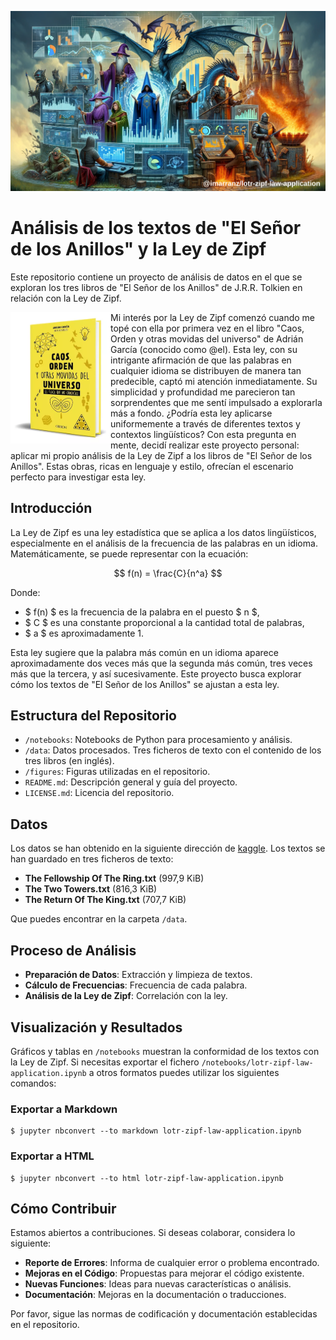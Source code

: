
<p align="center">
   <img src="figures/lotr-zipf-law-application-logo.png">
</p>

# Análisis de los textos de "El Señor de los Anillos" y la Ley de Zipf

Este repositorio contiene un proyecto de análisis de datos en el que se exploran los tres libros de "El Señor de los Anillos" de J.R.R. Tolkien en relación con la Ley de Zipf.

<img align="left" width="160" height="210" src="figures/caos-orden-otras-movidas.png"> Mi interés por la Ley de Zipf comenzó cuando me topé con ella por primera vez en el libro "Caos, Orden y otras movidas del universo" de Adrián García (conocido como @el). Esta ley, con su intrigante afirmación de que las palabras en cualquier idioma se distribuyen de manera tan predecible, captó mi atención inmediatamente. Su simplicidad y profundidad me parecieron tan sorprendentes que me sentí impulsado a explorarla más a fondo. ¿Podría esta ley aplicarse uniformemente a través de diferentes textos y contextos lingüísticos? Con esta pregunta en mente, decidí realizar este proyecto personal: aplicar mi propio análisis de la Ley de Zipf a los libros de "El Señor de los Anillos". Estas obras, ricas en lenguaje y estilo, ofrecían el escenario perfecto para investigar esta ley.


## Introducción

La Ley de Zipf es una ley estadística que se aplica a los datos lingüísticos, especialmente en el análisis de la frecuencia de las palabras en un idioma. Matemáticamente, se puede representar con la ecuación:

$$ f(n) = \frac{C}{n^a} $$

Donde:

  * $ f(n) $ es la frecuencia de la palabra en el puesto $ n $,
  * $ C $ es una constante proporcional a la cantidad total de palabras,
  * $ a $ es aproximadamente 1.

Esta ley sugiere que la palabra más común en un idioma aparece aproximadamente dos veces más que la segunda más común, tres veces más que la tercera, y así sucesivamente. Este proyecto busca explorar cómo los textos de "El Señor de los Anillos" se ajustan a esta ley.

## Estructura del Repositorio

  * `/notebooks`: Notebooks de Python para procesamiento y análisis.
  * `/data`: Datos procesados. Tres ficheros de texto con el contenido de los tres libros (en inglés).
  * `/figures`: Figuras utilizadas en el repositorio.
  * `README.md`: Descripción general y guía del proyecto.
  * `LICENSE.md`: Licencia del repositorio.

## Datos

Los datos se han obtenido en la siguiente dirección de [kaggle](https://www.kaggle.com/datasets/ashishsinhaiitr/lord-of-the-rings-text). Los textos se han guardado en tres ficheros de texto:

  * **The Fellowship Of The Ring.txt** (997,9 KiB)
  * **The Two Towers.txt** (816,3 KiB)
  * **The Return Of The King.txt** (707,7 KiB)

Que puedes encontrar en la carpeta `/data`.

## Proceso de Análisis

  * **Preparación de Datos**: Extracción y limpieza de textos.
  * **Cálculo de Frecuencias**: Frecuencia de cada palabra.
  * **Análisis de la Ley de Zipf**: Correlación con la ley.

## Visualización y Resultados

Gráficos y tablas en `/notebooks` muestran la conformidad de los textos con la Ley de Zipf. Si necesitas exportar el fichero `/notebooks/lotr-zipf-law-application.ipynb` a otros formatos puedes utilizar los siguientes comandos:

### Exportar a Markdown

```
$ jupyter nbconvert --to markdown lotr-zipf-law-application.ipynb
```

### Exportar a HTML

```
$ jupyter nbconvert --to html lotr-zipf-law-application.ipynb
```

## Cómo Contribuir

Estamos abiertos a contribuciones. Si deseas colaborar, considera lo siguiente:

  * **Reporte de Errores**: Informa de cualquier error o problema encontrado.
  * **Mejoras en el Código**: Propuestas para mejorar el código existente.
  * **Nuevas Funciones**: Ideas para nuevas características o análisis.
  * **Documentación**: Mejoras en la documentación o traducciones.

Por favor, sigue las normas de codificación y documentación establecidas en el repositorio.


